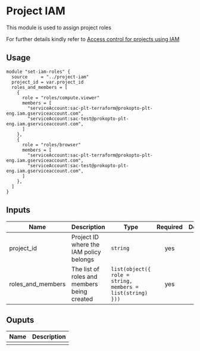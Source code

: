 # **Project IAM**

This module is used to assign project roles

For further details kindly refer to [Access control for projects using IAM](https://cloud.google.com/resource-manager/docs/access-control-proj)


## **Usage**

```
module "set-iam-roles" {
  source     = "../project-iam"
  project_id = var.project_id
  roles_and_members = [
    {
      role = "roles/compute.viewer"
      members = [
        "serviceAccount:sac-plt-terraform@prokopto-plt-eng.iam.gserviceaccount.com",
        "serviceAccount:sac-test@prokopto-plt-eng.iam.gserviceaccount.com",
      ]
    },
    {
      role = "roles/browser"
      members = [
        "serviceAccount:sac-plt-terraform@prokopto-plt-eng.iam.gserviceaccount.com",
        "serviceAccount:sac-test@prokopto-plt-eng.iam.gserviceaccount.com",
      ]
    },
  ]
}
```

## **Inputs**

| **Name** | **Description** | **Type** | **Required** | **Default** |
|----------|-----------------|----------|:------------:|:-----------:|
| project_id | Project ID where the IAM policy belongs | `string` | yes | n/a|
| roles_and_members | The list of roles and members being created | `list(object({ role = string, members = list(string) }))` | yes | n/a|


## **Ouputs**

| Name | Description |
|------|-------------|
|  |  |